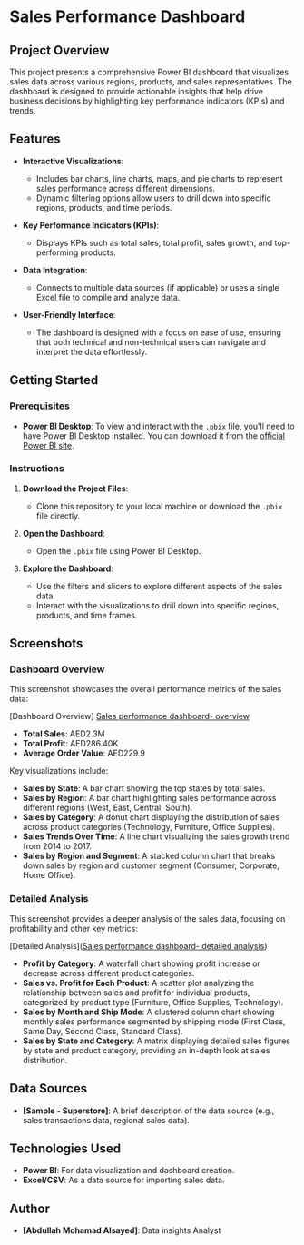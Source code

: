 # **Sales Performance Dashboard**

## **Project Overview**
This project presents a comprehensive Power BI dashboard that visualizes sales data across various regions, products, and sales representatives. The dashboard is designed to provide actionable insights that help drive business decisions by highlighting key performance indicators (KPIs) and trends.

## **Features**
- **Interactive Visualizations**: 
  - Includes bar charts, line charts, maps, and pie charts to represent sales performance across different dimensions.
  - Dynamic filtering options allow users to drill down into specific regions, products, and time periods.
  
- **Key Performance Indicators (KPIs)**:
  - Displays KPIs such as total sales, total profit, sales growth, and top-performing products.
  
- **Data Integration**:
  - Connects to multiple data sources (if applicable) or uses a single Excel file to compile and analyze data.
  
- **User-Friendly Interface**:
  - The dashboard is designed with a focus on ease of use, ensuring that both technical and non-technical users can navigate and interpret the data effortlessly.

## **Getting Started**
### **Prerequisites**
- **Power BI Desktop**: To view and interact with the `.pbix` file, you'll need to have Power BI Desktop installed. You can download it from the [official Power BI site](https://powerbi.microsoft.com).

### **Instructions**
1. **Download the Project Files**:
   - Clone this repository to your local machine or download the `.pbix` file directly.
   
2. **Open the Dashboard**:
   - Open the `.pbix` file using Power BI Desktop.

3. **Explore the Dashboard**:
   - Use the filters and slicers to explore different aspects of the sales data.
   - Interact with the visualizations to drill down into specific regions, products, and time frames.

## **Screenshots**
### **Dashboard Overview**
This screenshot showcases the overall performance metrics of the sales data:

[Dashboard Overview] [Sales performance dashboard- overview ](https://github.com/user-attachments/assets/26357dac-dad0-4cf0-a6e6-7b9da921fe27)
- **Total Sales**: AED2.3M
- **Total Profit**: AED286.40K
- **Average Order Value**: AED229.9

Key visualizations include:
- **Sales by State**: A bar chart showing the top states by total sales.
- **Sales by Region**: A bar chart highlighting sales performance across different regions (West, East, Central, South).
- **Sales by Category**: A donut chart displaying the distribution of sales across product categories (Technology, Furniture, Office Supplies).
- **Sales Trends Over Time**: A line chart visualizing the sales growth trend from 2014 to 2017.
- **Sales by Region and Segment**: A stacked column chart that breaks down sales by region and customer segment (Consumer, Corporate, Home Office).

### **Detailed Analysis**
This screenshot provides a deeper analysis of the sales data, focusing on profitability and other key metrics:

[Detailed Analysis]([Sales performance dashboard- detailed analysis](https://github.com/user-attachments/assets/b25e6bf0-d8c1-40d6-909e-b822e3d58316))

- **Profit by Category**: A waterfall chart showing profit increase or decrease across different product categories.
- **Sales vs. Profit for Each Product**: A scatter plot analyzing the relationship between sales and profit for individual products, categorized by product type (Furniture, Office Supplies, Technology).
- **Sales by Month and Ship Mode**: A clustered column chart showing monthly sales performance segmented by shipping mode (First Class, Same Day, Second Class, Standard Class).
- **Sales by State and Category**: A matrix displaying detailed sales figures by state and product category, providing an in-depth look at sales distribution.

## **Data Sources**
- **[Sample - Superstore]**: A brief description of the data source (e.g., sales transactions data, regional sales data).


## **Technologies Used**
- **Power BI**: For data visualization and dashboard creation.
- **Excel/CSV**: As a data source for importing sales data.

## **Author**
- **[Abdullah Mohamad Alsayed]**: Data insights Analyst
